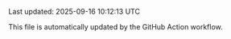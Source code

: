 Last updated: 2025-09-16 10:12:13 UTC

This file is automatically updated by the GitHub Action workflow.
